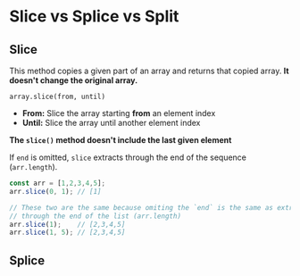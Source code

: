 # Slice vs Splice vs Split

## Slice

This method copies a given part of an array and returns that copied array. **It doesn't change the original array.**

`array.slice(from, until)`

* **From:** Slice the array starting **from** an element index
* **Until:** Slice the array until another element index

 **The `slice()` method doesn't include the last given element**

If `end` is omitted, `slice` extracts through the end of the sequence \(`arr.length`\). 

```javascript
const arr = [1,2,3,4,5];
arr.slice(0, 1); // [1]

// These two are the same because omiting the `end` is the same as extracting 
// through the end of the list (arr.length)
arr.slice(1);    // [2,3,4,5]
arr.slice(1, 5); // [2,3,4,5]
```

## Splice

